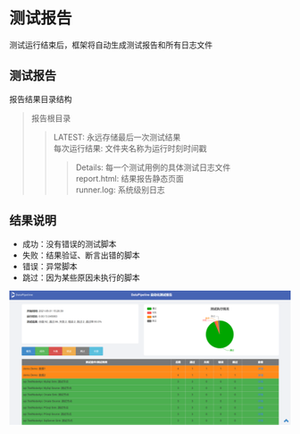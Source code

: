 # 测试报告

测试运行结束后，框架将自动生成测试报告和所有日志文件

## 测试报告

报告结果目录结构  
> 报告根目录  
>> LATEST: 永远存储最后一次测试结果  
>> 每次运行结果: 文件夹名称为运行时刻时间戳
>>> Details: 每一个测试用例的具体测试日志文件     
>>> report.html: 结果报告静态页面  
>>> runner.log: 系统级别日志  

## 结果说明

- 成功：没有错误的测试脚本
- 失败：结果验证、断言出错的脚本
- 错误：异常脚本
- 跳过：因为某些原因未执行的脚本


![local_report](images/local_report.png)
